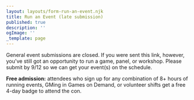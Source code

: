 ```yaml
---
layout: layouts/form-run-an-event.njk
title: Run an Event (late submission)
published: true
description: ''
ogImage: ''
_template: page
---
```


General event submissions are closed. If you were sent this link, however, you've still got an opportunity to run a game, panel, or workshop. Please submit by 9/12 so we can get your event(s) on the schedule.

**Free admission:** attendees who sign up for any combination of 8+ hours of running events, GMing in Games on Demand, or volunteer shifts get a free 4-day badge to attend the con.
